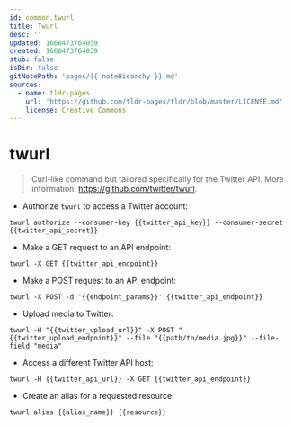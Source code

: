 ```yaml
---
id: common.twurl
title: Twurl
desc: ''
updated: 1666473764039
created: 1666473764039
stub: false
isDir: false
gitNotePath: 'pages/{{ noteHiearchy }}.md'
sources:
  - name: tldr-pages
    url: 'https://github.com/tldr-pages/tldr/blob/master/LICENSE.md'
    license: Creative Commons
---
```

# twurl

> Curl-like command but tailored specifically for the Twitter API.
> More information: <https://github.com/twitter/twurl>.

- Authorize `twurl` to access a Twitter account:

`twurl authorize --consumer-key {{twitter_api_key}} --consumer-secret {{twitter_api_secret}}`

- Make a GET request to an API endpoint:

`twurl -X GET {{twitter_api_endpoint}}`

- Make a POST request to an API endpoint:

`twurl -X POST -d '{{endpoint_params}}' {{twitter_api_endpoint}}`

- Upload media to Twitter:

`twurl -H "{{twitter_upload_url}}" -X POST "{{twitter_upload_endpoint}}" --file "{{path/to/media.jpg}}" --file-field "media"`

- Access a different Twitter API host:

`twurl -H {{twitter_api_url}} -X GET {{twitter_api_endpoint}}`

- Create an alias for a requested resource:

`twurl alias {{alias_name}} {{resource}}`

